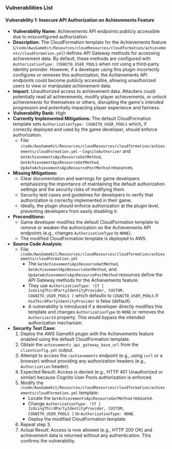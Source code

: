 ### Vulnerabilities List

#### Vulnerability 1: Insecure API Authorization on Achievements Feature

- **Vulnerability Name:** Achievements API endpoints publicly accessible due to misconfigured authorization.
- **Description:** The CloudFormation template for the Achievements feature (`/code/AwsGameKit/Resources/cloudResources/cloudformation/achievements/cloudFormation.yml`) defines API Gateway methods for accessing achievement data. By default, these methods are configured with `AuthorizationType: COGNITO_USER_POOLS` when not using a third-party identity provider. However, if a developer using this plugin incorrectly configures or removes this authorization, the Achievements API endpoints could become publicly accessible, allowing unauthorized users to view or manipulate achievement data.
- **Impact:** Unauthorized access to achievement data. Attackers could potentially read all achievements, modify player achievements, or unlock achievements for themselves or others, disrupting the game's intended progression and potentially impacting player experience and fairness.
- **Vulnerability Rank:** High
- **Currently Implemented Mitigations:** The default CloudFormation template sets `AuthorizationType: COGNITO_USER_POOLS` which, if correctly deployed and used by the game developer, should enforce authorization.
    - File: `/code/AwsGameKit/Resources/cloudResources/cloudformation/achievements/cloudFormation.yml` - `CognitoAuthorizer` and `GetAchievementsApiResourceGetMethod`, `GetAchievementApiResourceGetMethod`, `UpdateAchievementsApiResourcePostMethod` resources.
- **Missing Mitigations:**
    - Clear documentation and warnings for game developers emphasizing the importance of maintaining the default authorization settings and the security risks of modifying them.
    - Security test cases and guidelines for developers to verify that authorization is correctly implemented in their game.
    - Ideally, the plugin should enforce authorization at the plugin level, preventing developers from easily disabling it.
- **Preconditions:**
    - Game developer modifies the default CloudFormation template to remove or weaken the authorization on the Achievements API endpoints (e.g., changes `AuthorizationType` to `NONE`).
    - The modified CloudFormation template is deployed to AWS.
- **Source Code Analysis:**
    - File: `/code/AwsGameKit/Resources/cloudResources/cloudformation/achievements/cloudFormation.yml`
        - The `GetAchievementsApiResourceGetMethod`, `GetAchievementApiResourceGetMethod`, and `UpdateAchievementsApiResourcePostMethod` resources define the API Gateway methods for the Achievements feature.
        - They use `AuthorizationType: !If [ IsUsingThirdPartyIdentityProvider, CUSTOM, COGNITO_USER_POOLS ]` which defaults to `COGNITO_USER_POOLS` if `UseThirdPartyIdentityProvider` is false (default).
        - A vulnerability is introduced if a developer directly modifies this template and changes `AuthorizationType` to `NONE` or removes the `AuthorizerId` property. This would bypass the intended authorization mechanism.
- **Security Test Case:**
    1. Deploy the AWS GameKit plugin with the Achievements feature enabled using the default CloudFormation template.
    2. Obtain the `achievements_api_gateway_base_url` from the `clientConfig.yml` output.
    3. Attempt to access the `/achievements` endpoint (e.g., using `curl` or a browser) without providing any authorization headers (e.g., `Authorization` header).
    4. Expected Result: Access is denied (e.g., HTTP 401 Unauthorized or similar) because Cognito User Pools authorization is enforced.
    5. Modify the `/code/AwsGameKit/Resources/cloudResources/cloudformation/achievements/cloudFormation.yml` template:
        - Locate the `GetAchievementsApiResourceGetMethod` resource.
        - Change `AuthorizationType: !If [ IsUsingThirdPartyIdentityProvider, CUSTOM, COGNITO_USER_POOLS ]` to `AuthorizationType: NONE`.
        - Deploy the modified CloudFormation template.
    6. Repeat step 3.
    7. Actual Result: Access is now allowed (e.g., HTTP 200 OK) and achievement data is returned without any authentication. This confirms the vulnerability.
